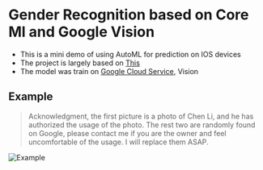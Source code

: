 # Gender Recognition based on Core Ml and Google Vision

- This is a mini demo of using AutoML for prediction on IOS devices
- The project is largely based on [This](https://cloud.google.com/vision/automl/docs/tflite-coreml-ios-tutorial)
- The model was train on [Google Cloud Service](https://cloud.google.com/), Vision

## Example

> Acknowledgment, the first picture is a photo of Chen Li, and he has authorized the usage of the photo. The rest two are randomly found on Google, please contact me if you are the owner and feel uncomfortable of the usage. I will replace them ASAP.

![Example](https://user-images.githubusercontent.com/63531857/96325552-93fdb980-0fdd-11eb-891e-36804ff0164f.jpg)

